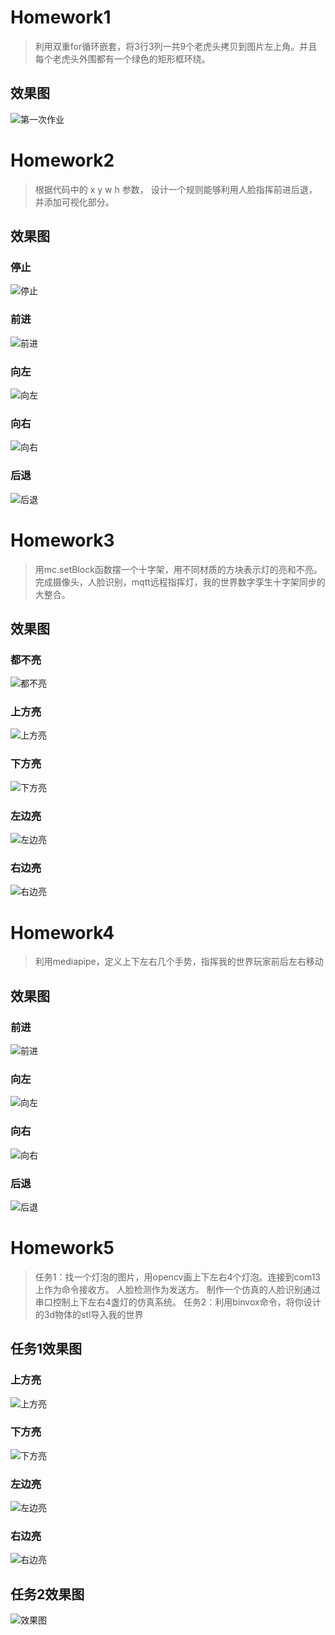 # Homework1
>利用双重for循环嵌套，将3行3列一共9个老虎头拷贝到图片左上角。并且每个老虎头外围都有一个绿色的矩形框环绕。
## 效果图
![第一次作业](./HW01/result.jpg "第一次作业")

# Homework2
>根据代码中的 x y w h 参数， 设计一个规则能够利用人脸指挥前进后退，并添加可视化部分。
## 效果图
### 停止
![停止](./HW02/result/standby.png "停止")
### 前进
![前进](./HW02/result/forward.png "前进")
### 向左
![向左](./HW02/result/left.png "向左")
### 向右
![向右](./HW02/result/right.png "向右")
### 后退
![后退](./HW02/result/backward.png "后退")

# Homework3
>用mc.setBlock函数摆一个十字架，用不同材质的方块表示灯的亮和不亮。 完成摄像头，人脸识别，mqtt远程指挥灯，我的世界数字孪生十字架同步的大整合。
## 效果图
### 都不亮
![都不亮](./HW03/result/no.jpg "都不亮")
### 上方亮
![上方亮](./HW03/result/top.jpg "上方亮")
### 下方亮
![下方亮](./HW03/result/down.jpg "下方亮")
### 左边亮
![左边亮](./HW03/result/left.jpg "左边亮")
### 右边亮
![右边亮](./HW03/result/right.jpg "右边亮")

# Homework4
>利用mediapipe，定义上下左右几个手势，指挥我的世界玩家前后左右移动
## 效果图
### 前进
![前进](./HW04/result/forward.jpg "前进")
### 向左
![向左](./HW04/result/left.jpg "向左")
### 向右
![向右](./HW04/result/right.jpg "向右")
### 后退
![后退](./HW04/result/backward.jpg "后退")

# Homework5
>任务1：找一个灯泡的图片，用opencv画上下左右4个灯泡。连接到com13上作为命令接收方。 人脸检测作为发送方。 制作一个仿真的人脸识别通过串口控制上下左右4盏灯的仿真系统。 
>任务2：利用binvox命令，将你设计的3d物体的stl导入我的世界
## 任务1效果图
### 上方亮
![上方亮](./HW05/Task1/result/top.jpg "上方亮")
### 下方亮
![下方亮](./HW05/Task1/result/down.jpg "下方亮")
### 左边亮
![左边亮](./HW05/Task1/result/left.jpg "左边亮")
### 右边亮
![右边亮](./HW05/Task1/result/right.jpg "右边亮")
## 任务2效果图
![效果图](./HW05/Task2/result/result.jpg "效果图")




















